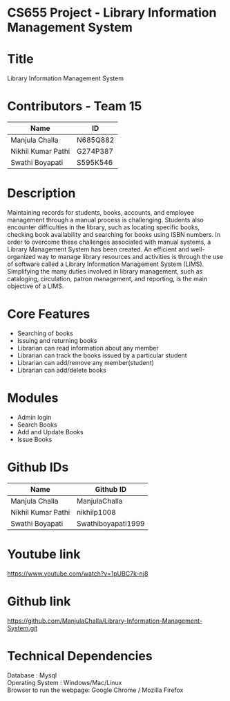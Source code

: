 # CS655 Project - Library Information Management System
# Title
Library Information Management System
# Contributors - Team 15
| Name                  |   ID     |
|-----------------------|----------|
| Manjula Challa        | N685Q882 |
| Nikhil Kumar Pathi    | G274P387 |
| Swathi Boyapati       | S595K546 |

# Description
Maintaining records for students, books, accounts, and employee management through a manual process is challenging. Students also encounter difficulties in the library, such as locating specific books, checking book availability and searching for books using ISBN numbers. In order to overcome these challenges associated with manual systems, a Library Management System has been created. An efficient and well-organized way to manage library resources and activities is through the use of software called a Library Information Management System (LIMS). Simplifying the many duties involved in library management, such as cataloging, circulation, patron management, and reporting, is the main objective of a LIMS.
# Core Features
- Searching of books  
- Issuing and returning books  
- Librarian can read information about any member  
- Librarian can track the books issued by a particular student  
- Librarian can add/remove any member(student)  
- Librarian can add/delete books  
# Modules
- Admin login
- Search Books
- Add and Update Books
- Issue Books
# Github IDs
| Name                  | Github ID          |
|-----------------------|--------------------|
| Manjula Challa        | ManjulaChalla      |
| Nikhil Kumar Pathi    | nikhilp1008        |
| Swathi Boyapati       | Swathiboyapati1999 |

# Youtube link
https://www.youtube.com/watch?v=1pUBC7k-nj8
# Github link
https://github.com/ManjulaChalla/Library-Information-Management-System.git
# Technical Dependencies
Database         : Mysql  
Operating System : Windows/Mac/Linux  
Browser to run the webpage: Google Chrome / Mozilla Firefox  

